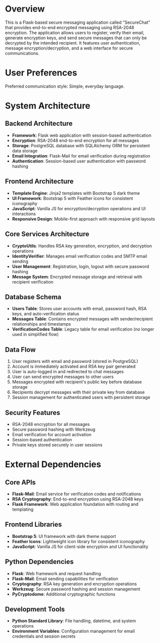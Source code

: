 # Overview

This is a Flask-based secure messaging application called "SecureChat" that provides end-to-end encrypted messaging using RSA-2048 encryption. The application allows users to register, verify their email, generate encryption keys, and send secure messages that can only be decrypted by the intended recipient. It features user authentication, message encryption/decryption, and a web interface for secure communications.

# User Preferences

Preferred communication style: Simple, everyday language.

# System Architecture

## Backend Architecture
- **Framework**: Flask web application with session-based authentication
- **Encryption**: RSA-2048 end-to-end encryption for all messages
- **Storage**: PostgreSQL database with SQLAlchemy ORM for persistent data storage
- **Email Integration**: Flask-Mail for email verification during registration
- **Authentication**: Session-based user authentication with password hashing

## Frontend Architecture
- **Template Engine**: Jinja2 templates with Bootstrap 5 dark theme
- **UI Framework**: Bootstrap 5 with Feather icons for consistent iconography
- **JavaScript**: Vanilla JS for encryption/decryption operations and UI interactions
- **Responsive Design**: Mobile-first approach with responsive grid layouts

## Core Services Architecture
- **CryptoUtils**: Handles RSA key generation, encryption, and decryption operations
- **IdentityVerifier**: Manages email verification codes and SMTP email sending
- **User Management**: Registration, login, logout with secure password hashing
- **Message System**: Encrypted message storage and retrieval with recipient verification

## Database Schema
- **Users Table**: Stores user accounts with email, password hash, RSA keys, and auto-verification status
- **Messages Table**: Contains encrypted messages with sender/recipient relationships and timestamps
- **VerificationCodes Table**: Legacy table for email verification (no longer used in simplified flow)

## Data Flow
1. User registers with email and password (stored in PostgreSQL)
2. Account is immediately activated and RSA key pair generated
3. User is auto-logged in and redirected to chat messages
4. User can send encrypted messages to other users
5. Messages encrypted with recipient's public key before database storage
6. Recipients decrypt messages with their private key from database
7. Session management for authenticated users with persistent storage

## Security Features
- RSA-2048 encryption for all messages
- Secure password hashing with Werkzeug
- Email verification for account activation
- Session-based authentication
- Private keys stored securely in user sessions

# External Dependencies

## Core APIs
- **Flask-Mail**: Email service for verification codes and notifications
- **RSA Cryptography**: End-to-end encryption using RSA-2048 keys
- **Flask Framework**: Web application foundation with routing and templating

## Frontend Libraries
- **Bootstrap 5**: UI framework with dark theme support
- **Feather Icons**: Lightweight icon library for consistent iconography
- **JavaScript**: Vanilla JS for client-side encryption and UI functionality

## Python Dependencies
- **Flask**: Web framework and request handling
- **Flask-Mail**: Email sending capabilities for verification
- **Cryptography**: RSA key generation and encryption operations
- **Werkzeug**: Secure password hashing and session management
- **PyCryptodome**: Additional cryptographic functions

## Development Tools
- **Python Standard Library**: File handling, datetime, and system operations
- **Environment Variables**: Configuration management for email credentials and session secrets